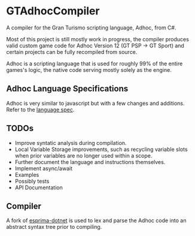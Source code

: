 # GTAdhocCompiler
A compiler for the Gran Turismo scripting language, Adhoc, from C#. 

Most of this project is still mostly work in progress, the compiler produces valid custom game code for Adhoc Version 12 (GT PSP -> GT Sport) and certain projects can be fully recompiled from source.

Adhoc is a scripting language that is used for roughly 99% of the entire games's logic, the native code serving mostly solely as the engine.

## Adhoc Language Specifications

Adhoc is very similar to javascript but with a few changes and additions. Refer to the [language spec](LANGUAGE_SPECIFICATION.md).

## TODOs

* Improve syntatic analysis during compilation.
* Local Variable Storage improvements, such as recycling variable slots when prior variables are no longer used within a scope.
* Further document the language and instructions themselves.
* Implement async/await
* Examples
* Possibly tests
* API Documentation

## Compiler
A fork of [esprima-dotnet](https://github.com/Nenkai/esprima-dotnet) is used to lex and parse the Adhoc code into an abstract syntax tree prior to compiling.
